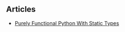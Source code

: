 ## Articles
- [Purely Functional Python With Static Types](https://dev.to/suned/purely-functional-python-with-static-types-41mf)
